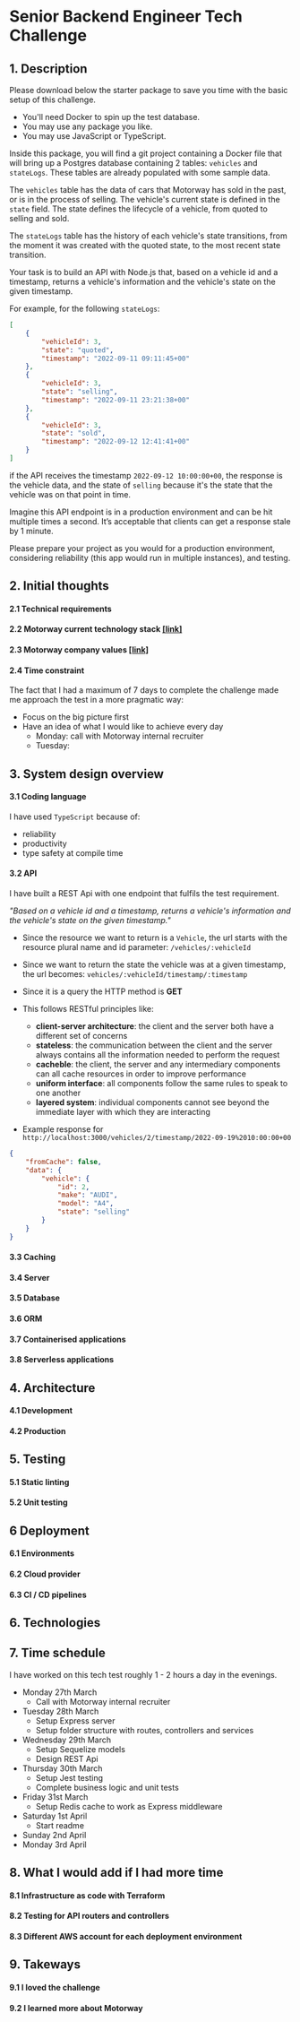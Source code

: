 <!-- Install requirements:
 - docker (https://docs.docker.com/get-docker/)

To initialize this project, run `docker compose up` from the root of this project. This will build and seed the database. By default the database runs on port `5432` and is also exposed on `5432`, if you want to change this you can update `docker-compose.yml`. -->

# Senior Backend Engineer Tech Challenge

## 1. Description

Please download below the starter package to save you time with the basic setup of this challenge.

-   You'll need Docker to spin up the test database.
-   You may use any package you like.
-   You may use JavaScript or TypeScript.

Inside this package, you will find a git project containing a Docker file that will bring up a Postgres database containing 2 tables: `vehicles` and `stateLogs`. These tables are already populated with some sample data.

The `vehicles` table has the data of cars that Motorway has sold in the past, or is in the process of selling. The vehicle's current state is defined in the `state` field. The state defines the lifecycle of a vehicle, from quoted to selling and sold.

The `stateLogs` table has the history of each vehicle's state transitions, from the moment it was created with the quoted state, to the most recent state transition.

Your task is to build an API with Node.js that, based on a vehicle id and a timestamp, returns a vehicle's information and the vehicle's state on the given timestamp.

For example, for the following `stateLogs`:

```json
[
    {
        "vehicleId": 3,
        "state": "quoted",
        "timestamp": "2022-09-11 09:11:45+00"
    },
    {
        "vehicleId": 3,
        "state": "selling",
        "timestamp": "2022-09-11 23:21:38+00"
    },
    {
        "vehicleId": 3,
        "state": "sold",
        "timestamp": "2022-09-12 12:41:41+00"
    }
]
```

if the API receives the timestamp `2022-09-12 10:00:00+00`, the response is the vehicle data, and the state of `selling` because it's the state that the vehicle was on that point in time.

Imagine this API endpoint is in a production environment and can be hit multiple times a second. It’s acceptable that clients can get a response stale by 1 minute.

Please prepare your project as you would for a production environment, considering reliability (this app would run in multiple instances), and testing.

## 2. Initial thoughts

#### 2.1 Technical requirements

#### 2.2 Motorway current technology stack [[link]](https://stackshare.io/motorway/core-platform)

#### 2.3 Motorway company values [[link]](https://www.notion.so/Motorway-Product-Engineering-culture-guide-42f8aee810d74ad3a4496fca520ae147)

#### 2.4 Time constraint

The fact that I had a maximum of 7 days to complete the challenge made me approach the test in a more pragmatic way:

-   Focus on the big picture first
-   Have an idea of what I would like to achieve every day
    -   Monday: call with Motorway internal recruiter
    -   Tuesday:

## 3. System design overview

#### 3.1 Coding language

I have used `TypeScript` because of:

-   reliability
-   productivity
-   type safety at compile time

#### 3.2 API

I have built a REST Api with one endpoint that fulfils the test requirement.

_"Based on a vehicle id and a timestamp, returns a vehicle's information and the vehicle's state on the given timestamp."_

-   Since the resource we want to return is a `Vehicle`, the url starts with the resource plural name and id parameter: `/vehicles/:vehicleId`
-   Since we want to return the state the vehicle was at a given timestamp, the url becomes: `vehicles/:vehicleId/timestamp/:timestamp`
-   Since it is a query the HTTP method is **GET**
-   This follows RESTful principles like:

    -   **client-server architecture**: the client and the server both have a different set of concerns
    -   **stateless**: the communication between the client and the server always contains all the information needed to perform the request
    -   **cacheble**: the client, the server and any intermediary components can all cache resources in order to improve performance
    -   **uniform interface**: all components follow the same rules to speak to one another
    -   **layered system**: individual components cannot see beyond the immediate layer with which they are interacting

-   Example response for `http://localhost:3000/vehicles/2/timestamp/2022-09-19%2010:00:00+00`

```json
{
    "fromCache": false,
    "data": {
        "vehicle": {
            "id": 2,
            "make": "AUDI",
            "model": "A4",
            "state": "selling"
        }
    }
}
```

#### 3.3 Caching

#### 3.4 Server

#### 3.5 Database

#### 3.6 ORM

#### 3.7 Containerised applications

#### 3.8 Serverless applications

## 4. Architecture

#### 4.1 Development

#### 4.2 Production

## 5. Testing

#### 5.1 Static linting

#### 5.2 Unit testing

## 6 Deployment

#### 6.1 Environments

#### 6.2 Cloud provider

#### 6.3 CI / CD pipelines

## 6. Technologies

## 7. Time schedule

I have worked on this tech test roughly 1 - 2 hours a day in the evenings.

-   Monday 27th March
    -   Call with Motorway internal recruiter
-   Tuesday 28th March
    -   Setup Express server
    -   Setup folder structure with routes, controllers and services
-   Wednesday 29th March
    -   Setup Sequelize models
    -   Design REST Api
-   Thursday 30th March
    -   Setup Jest testing
    -   Complete business logic and unit tests
-   Friday 31st March
    -   Setup Redis cache to work as Express middleware
-   Saturday 1st April
    -   Start readme
-   Sunday 2nd April
-   Monday 3rd April

## 8. What I would add if I had more time

#### 8.1 Infrastructure as code with Terraform

#### 8.2 Testing for API routers and controllers

#### 8.3 Different AWS account for each deployment environment

## 9. Takeways

#### 9.1 I loved the challenge

#### 9.2 I learned more about Motorway
